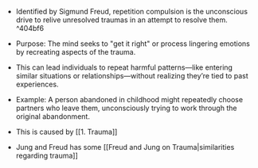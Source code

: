 - Identified by Sigmund Freud, repetition compulsion is the unconscious drive to relive unresolved traumas in an attempt to resolve them. ^404bf6
- Purpose: The mind seeks to "get it right" or process lingering emotions by recreating aspects of the trauma.
- This can lead individuals to repeat harmful patterns—like entering similar situations or relationships—without realizing they’re tied to past experiences.
- Example: A person abandoned in childhood might repeatedly choose partners who leave them, unconsciously trying to work through the original abandonment.

- This is caused by [[1. Trauma]]
- Jung and Freud has some [[Freud and Jung on Trauma|similarities regarding trauma]]